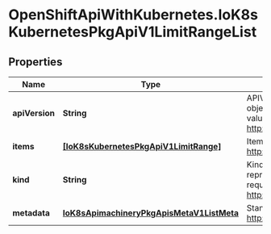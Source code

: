 # OpenShiftApiWithKubernetes.IoK8sKubernetesPkgApiV1LimitRangeList

## Properties
Name | Type | Description | Notes
------------ | ------------- | ------------- | -------------
**apiVersion** | **String** | APIVersion defines the versioned schema of this representation of an object. Servers should convert recognized schemas to the latest internal value, and may reject unrecognized values. More info: http://releases.k8s.io/HEAD/docs/devel/api-conventions.md#resources | [optional] 
**items** | [**[IoK8sKubernetesPkgApiV1LimitRange]**](IoK8sKubernetesPkgApiV1LimitRange.md) | Items is a list of LimitRange objects. More info: http://releases.k8s.io/HEAD/docs/design/admission_control_limit_range.md | 
**kind** | **String** | Kind is a string value representing the REST resource this object represents. Servers may infer this from the endpoint the client submits requests to. Cannot be updated. In CamelCase. More info: http://releases.k8s.io/HEAD/docs/devel/api-conventions.md#types-kinds | [optional] 
**metadata** | [**IoK8sApimachineryPkgApisMetaV1ListMeta**](IoK8sApimachineryPkgApisMetaV1ListMeta.md) | Standard list metadata. More info: http://releases.k8s.io/HEAD/docs/devel/api-conventions.md#types-kinds | [optional] 


